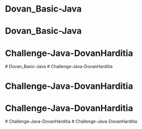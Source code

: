 # Dovan_Basic-Java
# Dovan_Basic-Java
# Challenge-Java-DovanHarditia
#   D o v a n _ B a s i c - J a v a  
 # Challenge-Java-DovanHarditia
# Challenge-Java-DovanHarditia
# Challenge-Java-DovanHarditia
#   C h a l l e n g e - J a v a - D o v a n H a r d i t i a  
 #   C h a l l e n g e - J a v a - D o v a n H a r d i t i a  
 